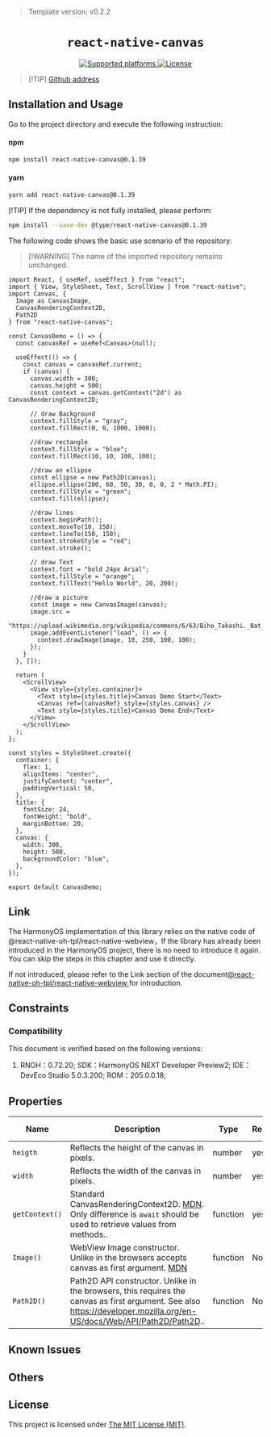 > Template version: v0.2.2

<p align="center">
  <h1 align="center"> <code>react-native-canvas</code> </h1>
</p>
<p align="center">
        <a href="https://github.com/iddan/react-native-canvas">
        <img src="https://img.shields.io/badge/platforms-android%20|%20ios%20|%20windows%20|%20harmony%20-lightgrey.svg" alt="Supported platforms" />
    </a>
    <a href="https://github.com/iddan/react-native-canvas/blob/master/license.txt">
        <img src="https://img.shields.io/badge/license-MIT-green.svg" alt="License" />
    </a>
</p>



> [!TIP] [Github address](https://github.com/iddan/react-native-canvas)

## Installation and Usage

Go to the project directory and execute the following instruction:

<!-- tabs:start -->

#### **npm**

```bash
npm install react-native-canvas@0.1.39
```

#### **yarn**

```bash
yarn add react-native-canvas@0.1.39
```

[!TIP] If the dependency is not fully installed, please perform:
```bash
npm install --save-dev @type/react-native-canvas@0.1.39
```

<!-- tabs:end -->

The following code shows the basic use scenario of the repository:

> [!WARNING] The name of the imported repository remains unchanged.

```tsx
import React, { useRef, useEffect } from "react";
import { View, StyleSheet, Text, ScrollView } from "react-native";
import Canvas, {
  Image as CanvasImage,
  CanvasRenderingContext2D,
  Path2D
} from "react-native-canvas";

const CanvasDemo = () => {
  const canvasRef = useRef<Canvas>(null);

  useEffect(() => {
    const canvas = canvasRef.current;
    if (canvas) {
      canvas.width = 300;
      canvas.height = 500;
      const context = canvas.getContext("2d") as CanvasRenderingContext2D;

      // draw Background
      context.fillStyle = "gray";
      context.fillRect(0, 0, 1000, 1000);

      //draw rectangle
      context.fillStyle = "blue";
      context.fillRect(10, 10, 100, 100);

      //draw an ellipse
      const ellipse = new Path2D(canvas);
      ellipse.ellipse(200, 60, 50, 30, 0, 0, 2 * Math.PI);
      context.fillStyle = "green";
      context.fill(ellipse);

      //draw lines
      context.beginPath();
      context.moveTo(10, 150);
      context.lineTo(150, 150);
      context.strokeStyle = "red";
      context.stroke();

      // draw Text
      context.font = "bold 24px Arial";
      context.fillStyle = "orange";
      context.fillText("Hello World", 20, 200);

      //draw a picture
      const image = new CanvasImage(canvas);
      image.src =
        "https://upload.wikimedia.org/wikipedia/commons/6/63/Biho_Takashi._Bat_Before_the_Moon%2C_ca._1910.jpg";
      image.addEventListener("load", () => {
        context.drawImage(image, 10, 250, 100, 100);
      });
    }
  }, []);

  return (
    <ScrollView>
      <View style={styles.container}>
        <Text style={styles.title}>Canvas Demo Start</Text>
        <Canvas ref={canvasRef} style={styles.canvas} />
        <Text style={styles.title}>Canvas Demo End</Text>
      </View>
    </ScrollView>
  );
};

const styles = StyleSheet.create({
  container: {
    flex: 1,
    alignItems: "center",
    justifyContent: "center",
    paddingVertical: 50,
  },
  title: {
    fontSize: 24,
    fontWeight: "bold",
    marginBottom: 20,
  },
  canvas: {
    width: 300,
    height: 500,
    backgroundColor: "blue",
  },
});

export default CanvasDemo;
```

## Link

The HarmonyOS implementation of this library relies on the native code of @react-native-oh-tpl/react-native-webview，If the library has already been introduced in the HarmonyOS project, there is no need to introduce it again. You can skip the steps in this chapter and use it directly.

If not introduced, please refer to the Link section of the document[@react-native-oh-tpl/react-native-webview ](react-native-webview.md)for introduction.

## Constraints

### Compatibility

This document is verified based on the following versions:

1. RNOH：0.72.20; SDK：HarmonyOS NEXT Developer Preview2; IDE：DevEco Studio 5.0.3.200; ROM：205.0.0.18;

## Properties

| Name           | Description                                                                                                                                                                                   | Type     | Required | Platform    | HarmonyOS Support |
| -------------- | --------------------------------------------------------------------------------------------------------------------------------------------------------------------------------------------- | -------- | -------- | ----------- | ----------------- |
| `heigth`       | Reflects the height of the canvas in pixels.                                                                                                                                                  | number   | yes      | Android IOS | YES               |
| `width`        | Reflects the width of the canvas in pixels.                                                                                                                                                   | number   | yes      | Android IOS | YES               |
| `getContext()` | Standard CanvasRenderingContext2D. [MDN](https://developer.mozilla.org/en/docs/Web/API/CanvasRenderingContext2D). Only difference is `await` should be used to retrieve values from methods.. | function | yes      | Android IOS | YES               |
| `Image()`      | WebView Image constructor. Unlike in the browsers accepts canvas as first argument. [MDN](https://developer.mozilla.org/en-US/docs/Web/API/HTMLImageElement/Image)                            | function | No       | Android IOS | YES               |
| `Path2D()`     | Path2D API constructor. Unlike in the browsers, this requires the canvas as first argument. See also https://developer.mozilla.org/en-US/docs/Web/API/Path2D/Path2D..                         | function | No       | Android IOS | YES               |

## Known Issues

## Others

## License

This project is licensed under [The MIT License (MIT)](https://github.com/iddan/react-native-canvas/blob/master/license.txt).